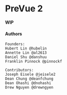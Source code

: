 # PreVue 2

**WIP**

#### Authors
```
Founders: 
Hubert Lin @hubelin
Annette Lin @al2613
Daniel Shu @danshuu
Franklin Pinnock @pinnockf

Contributors:
Joseph Eisele @jeisele2
Dean Chung @deanfchung
Dean Ohashi @dnohashi
Drew Nguyen @drewngyen
```
